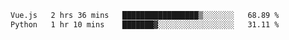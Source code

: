 <!--START_SECTION:waka-->

```txt
Vue.js   2 hrs 36 mins   █████████████████▒░░░░░░░   68.89 %
Python   1 hr 10 mins    ███████▓░░░░░░░░░░░░░░░░░   31.11 %
```

<!--END_SECTION:waka-->
